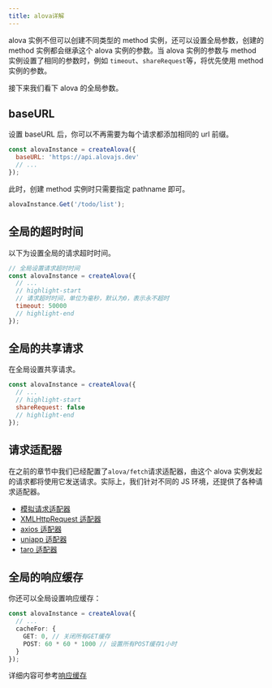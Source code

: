 ```yaml
---
title: alova详解
---
```


alova 实例不但可以创建不同类型的 method 实例，还可以设置全局参数，创建的 method 实例都会继承这个 alova 实例的参数。当 alova 实例的参数与 method 实例设置了相同的参数时，例如 `timeout`、`shareRequest`等，将优先使用 method 实例的参数。

接下来我们看下 alova 的全局参数。

## baseURL

设置 baseURL 后，你可以不再需要为每个请求都添加相同的 url 前缀。

```javascript
const alovaInstance = createAlova({
  baseURL: 'https://api.alovajs.dev'
  // ...
});
```

此时，创建 method 实例时只需要指定 pathname 即可。

```javascript
alovaInstance.Get('/todo/list');
```

## 全局的超时时间

以下为设置全局的请求超时时间。

```javascript
// 全局设置请求超时时间
const alovaInstance = createAlova({
  // ...
  // highlight-start
  // 请求超时时间，单位为毫秒，默认为0，表示永不超时
  timeout: 50000
  // highlight-end
});
```

## 全局的共享请求

在全局设置共享请求。

```javascript
const alovaInstance = createAlova({
  // ...
  // highlight-start
  shareRequest: false
  // highlight-end
});
```

## 请求适配器

在之前的章节中我们已经配置了`alova/fetch`请求适配器，由这个 alova 实例发起的请求都将使用它发送请求。实际上，我们针对不同的 JS 环境，还提供了各种请求适配器。

- [模拟请求适配器](/next/resource/request-adapter/alova-mock)
- [XMLHttpRequest 适配器](/next/resource/request-adapter/alova-adapter-xhr)
- [axios 适配器](/next/resource/request-adapter/alova-adapter-axios)
- [uniapp 适配器](/next/resource/request-adapter/alova-adapter-uniapp)
- [taro 适配器](/next/resource/request-adapter/alova-adapter-taro)

## 全局的响应缓存

你还可以全局设置响应缓存：

```ts
const alovaInstance = createAlova({
  // ...
  cacheFor: {
    GET: 0, // 关闭所有GET缓存
    POST: 60 * 60 * 1000 // 设置所有POST缓存1小时
  }
});
```

详细内容可参考[响应缓存](/next/tutorial/cache/mode)
